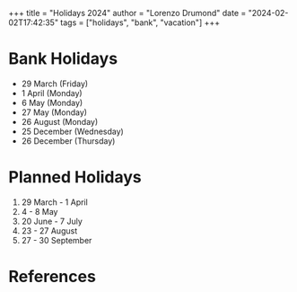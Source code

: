 +++
title = "Holidays 2024"
author = "Lorenzo Drumond"
date = "2024-02-02T17:42:35"
tags = ["holidays",  "bank",  "vacation"]
+++



# Bank Holidays
- 29 March (Friday)
- 1 April (Monday)
- 6 May (Monday)
- 27 May (Monday)
- 26 August (Monday)
- 25 December (Wednesday)
- 26 December (Thursday)

# Planned Holidays
1. 29 March - 1 April
2. 4 - 8 May
3. 20 June - 7 July
4. 23 - 27 August
5. 27 - 30 September

# References
